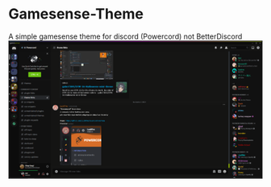 # Gamesense-Theme
A simple gamesense theme for discord (Powercord) not BetterDiscord
![Preview](Screenshot_1.png)
